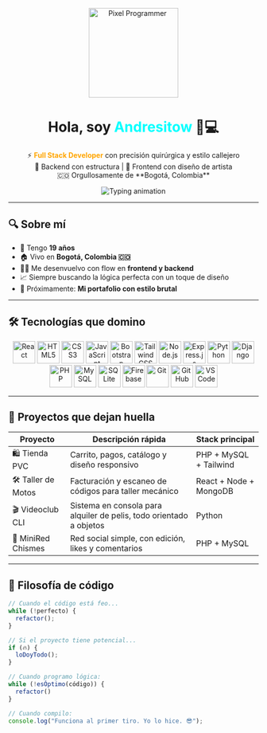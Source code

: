 <!-- 🔥 Andresitow - Código con elegancia, lógica con filo -->
<p align="center">
  <img src="https://i.pinimg.com/originals/3e/47/61/3e476166c6f2e0d32772ac5151c6d0b3.gif" width="180" alt="Pixel Programmer">
</p>

<h1 align="center">Hola, soy <span style="color:#00FFFF;">Andresitow</span> 👾💻</h1>

<p align="center">
  ⚡ <strong><span style="color:#FFA500;">Full Stack Developer</span></strong> con precisión quirúrgica y estilo callejero<br>
  🧠 Backend con estructura | 🎨 Frontend con diseño de artista<br>
  🇨🇴 Orgullosamente de **Bogotá, Colombia**
</p>

<p align="center">
  <img src="https://readme-typing-svg.demolab.com?font=Fira+Code&size=22&pause=800&color=FF00AA&center=true&vCenter=true&width=600&lines=React+%7C+Node+%7C+Django+%7C+PHP;Frontend+interactivo+y+moderno;Backend+eficiente+y+estructurado;Código+con+alma+y+actitud+%F0%9F%94%A5" alt="Typing animation">
</p>

---

## 🔍 Sobre mí

- 🎂 Tengo **19 años**
- 🏠 Vivo en **Bogotá, Colombia 🇨🇴**
- 👨‍💻 Me desenvuelvo con flow en **frontend y backend**
- 📈 Siempre buscando la lógica perfecta con un toque de diseño
- 🚀 Próximamente: **Mi portafolio con estilo brutal**

---

## 🛠️ Tecnologías que domino

<p align="center">
  <!-- Frontend -->
  <img src="https://cdn.jsdelivr.net/gh/devicons/devicon/icons/react/react-original.svg" width="45" title="React" />
  <img src="https://cdn.jsdelivr.net/gh/devicons/devicon/icons/html5/html5-original.svg" width="45" title="HTML5" />
  <img src="https://cdn.jsdelivr.net/gh/devicons/devicon/icons/css3/css3-original.svg" width="45" title="CSS3" />
  <img src="https://cdn.jsdelivr.net/gh/devicons/devicon/icons/javascript/javascript-original.svg" width="45" title="JavaScript" />
  <img src="https://cdn.jsdelivr.net/gh/devicons/devicon/icons/bootstrap/bootstrap-original.svg" width="45" title="Bootstrap" />
  <img src="https://cdn.jsdelivr.net/gh/devicons/devicon/icons/tailwindcss/tailwindcss-plain.svg" width="45" title="TailwindCSS" />

  <!-- Backend -->
  <img src="https://cdn.jsdelivr.net/gh/devicons/devicon/icons/nodejs/nodejs-original.svg" width="45" title="Node.js" />
  <img src="https://cdn.jsdelivr.net/gh/devicons/devicon/icons/express/express-original.svg" width="45" title="Express.js" />
  <img src="https://cdn.jsdelivr.net/gh/devicons/devicon/icons/python/python-original.svg" width="45" title="Python" />
  <img src="https://cdn.jsdelivr.net/gh/devicons/devicon/icons/django/django-plain.svg" width="45" title="Django" />
  <img src="https://cdn.jsdelivr.net/gh/devicons/devicon/icons/php/php-original.svg" width="45" title="PHP" />

  <!-- Bases de datos -->
  <img src="https://cdn.jsdelivr.net/gh/devicons/devicon/icons/mysql/mysql-original.svg" width="45" title="MySQL" />
  <img src="https://cdn.jsdelivr.net/gh/devicons/devicon/icons/sqlite/sqlite-original.svg" width="45" title="SQLite" />
  <img src="https://cdn.jsdelivr.net/gh/devicons/devicon/icons/firebase/firebase-plain.svg" width="45" title="Firebase" />

  <!-- Herramientas -->
  <img src="https://cdn.jsdelivr.net/gh/devicons/devicon/icons/git/git-original.svg" width="45" title="Git" />
  <img src="https://cdn.jsdelivr.net/gh/devicons/devicon/icons/github/github-original.svg" width="45" title="GitHub" />
  <img src="https://cdn.jsdelivr.net/gh/devicons/devicon/icons/vscode/vscode-original.svg" width="45" title="VS Code" />
</p>

---

## 💼 Proyectos que dejan huella

| Proyecto             | Descripción rápida                                                     | Stack principal                  |
|----------------------|------------------------------------------------------------------------|----------------------------------|
| 🛍️ Tienda PVC        | Carrito, pagos, catálogo y diseño responsivo                           | PHP + MySQL + Tailwind           |
| 🛠️ Taller de Motos   | Facturación y escaneo de códigos para taller mecánico                  | React + Node + MongoDB           |
| 🎬 Videoclub CLI     | Sistema en consola para alquiler de pelis, todo orientado a objetos    | Python                           |
| 💬 MiniRed Chismes   | Red social simple, con edición, likes y comentarios                    | PHP + MySQL                      |

---

## 💭 Filosofía de código

```js
// Cuando el código está feo...
while (!perfecto) {
  refactor();
}

// Si el proyecto tiene potencial...
if (🔥) {
  loDoyTodo();
}

// Cuando programo lógica:
while (!esÓptimo(código)) {
  refactor()
}

// Cuando compilo:
console.log("Funciona al primer tiro. Yo lo hice. 😎");


